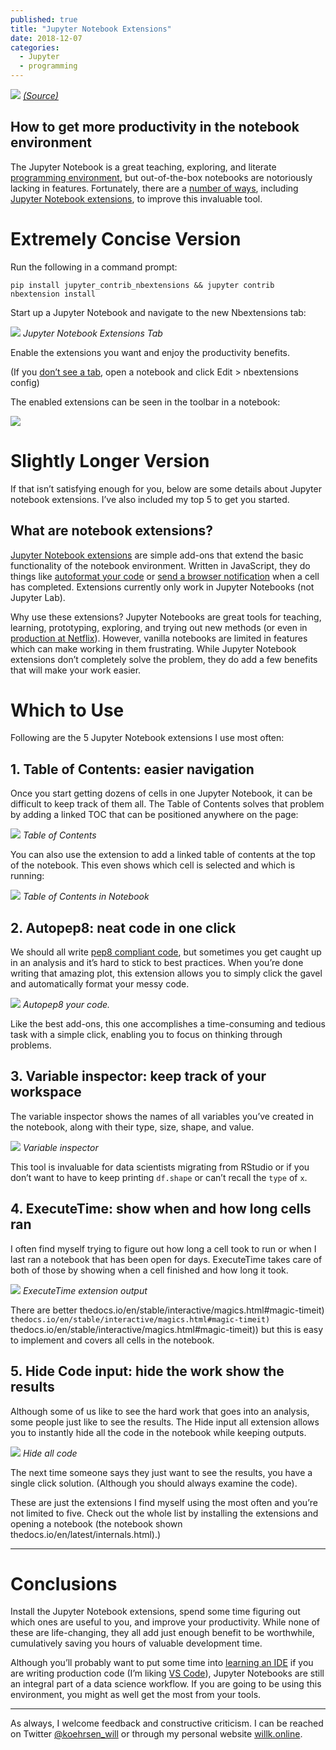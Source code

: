 ```yaml
---
published: true
title: "Jupyter Notebook Extensions"
date: 2018-12-07
categories:
  - Jupyter
  - programming
---
```


![](https://miro.medium.com/max/2000/1*Zq4nOF3WIpKDyfuJdLEs0A.jpeg?q=20)
*[(Source)](https://www.pexels.com/photo/view-of-high-rise-buildings-during-day-time-302769/)*

## How to get more productivity in the notebook environment

The Jupyter Notebook is a great teaching, exploring, and literate [programming environment](https://en.wikipedia.org/wiki/Literate_programming), but out-of-the-box notebooks are notoriously lacking in features. Fortunately, there are a [number of ways](/jupyter-notebook-hints-1f26b08429ad), including [Jupyter Notebook extensions](https://github.com/ipython-contrib/jupyter_contrib_nbextensions), to improve this invaluable tool.

# Extremely Concise Version

Run the following in a command prompt:

```
pip install jupyter_contrib_nbextensions && jupyter contrib nbextension install
```

Start up a Jupyter Notebook and navigate to the new Nbextensions tab:

![](https://miro.medium.com/max/2000/1*hRhdOuS-4NxEyd4Yqlzwxg.png?q=20)
*Jupyter Notebook Extensions Tab*

<!--more-->

Enable the extensions you want and enjoy the productivity benefits.

(If you [don’t see a tab](https://github.com/Jupyter-contrib/jupyter_nbextensions_configurator/issues/72), open a notebook and click Edit > nbextensions config)

The enabled extensions can be seen in the toolbar in a notebook:

![](https://miro.medium.com/max/2000/1*nYwLWhyzjGBCojyd0yOqnw.png?q=20)

# Slightly Longer Version

If that isn’t satisfying enough for you, below are some details about Jupyter notebook extensions. I’ve also included my top 5 to get you started.

## What are notebook extensions?

[Jupyter Notebook extensions](https://github.com/ipython-contrib/jupyter_contrib_nbextensions) are simple add-ons that extend the basic functionality of the notebook environment. Written in JavaScript, they do things like [autoformat your code](https://github.com/ipython-contrib/jupyter_contrib_nbextensions/tree/master/src/jupyter_contrib_nbextensions/nbextensions/code_prettify) or [send a browser notification](https://github.com/ipython-contrib/jupyter_contrib_nbextensions/tree/master/src/jupyter_contrib_nbextensions/nbextensions/notify) when a cell has completed. Extensions currently only work in Jupyter Notebooks (not Jupyter Lab).

Why use these extensions? Jupyter Notebooks are great tools for teaching, learning, prototyping, exploring, and trying out new methods (or even in [production at Netflix](https://medium.com/netflix-techblog/notebook-innovation-591ee3221233)). However, vanilla notebooks are limited in features which can make working in them frustrating. While Jupyter Notebook extensions don’t completely solve the problem, they do add a few benefits that will make your work easier.

# Which to Use

Following are the 5 Jupyter Notebook extensions I use most often:

## 1\. Table of Contents: easier navigation

Once you start getting dozens of cells in one Jupyter Notebook, it can be difficult to keep track of them all. The Table of Contents solves that problem by adding a linked TOC that can be positioned anywhere on the page:

![](https://miro.medium.com/max/2000/1*vIwLqpuEExsQLxLHuZv93w.png?q=20)
*Table of Contents*

You can also use the extension to add a linked table of contents at the top of the notebook. This even shows which cell is selected and which is running:

![](https://miro.medium.com/max/2000/1*8vZSs46qsPKcSv2ph_30Ew.png?q=20)
*Table of Contents in Notebook*

## 2\. Autopep8: neat code in one click

We should all write [pep8 compliant code](https://www.python.org/dev/peps/pep-0008/), but sometimes you get caught up in an analysis and it’s hard to stick to best practices. When you’re done writing that amazing plot, this extension allows you to simply click the gavel and automatically format your messy code.

![](https://miro.medium.com/max/2000/1*elTgjATiDoy-n7QqwsxlaA.gif?q=20)
*Autopep8 your code.*

Like the best add-ons, this one accomplishes a time-consuming and tedious task with a simple click, enabling you to focus on thinking through problems.

## 3\. Variable inspector: keep track of your workspace

The variable inspector shows the names of all variables you’ve created in the notebook, along with their type, size, shape, and value.

![](https://miro.medium.com/max/2000/1*x0Et0QKJtZxYJXTkYE8b_Q.png?q=20)
*Variable inspector*

This tool is invaluable for data scientists migrating from RStudio or if you don’t want to have to keep printing `df.shape` or can’t recall the `type` of `x`.

## 4\. ExecuteTime: show when and how long cells ran

I often find myself trying to figure out how long a cell took to run or when I last ran a notebook that has been open for days. ExecuteTime takes care of both of those by showing when a cell finished and how long it took.

![](https://miro.medium.com/max/2000/1*kJOWLXmkaBY1Rh7cfkGUFw.png?q=20)
*ExecuteTime extension output*

There are better thedocs.io/en/stable/interactive/magics.html#magic-timeit) `thedocs.io/en/stable/interactive/magics.html#magic-timeit)` thedocs.io/en/stable/interactive/magics.html#magic-timeit)) but this is easy to implement and covers all cells in the notebook.

## 5\. Hide Code input: hide the work show the results

Although some of us like to see the hard work that goes into an analysis, some people just like to see the results. The Hide input all extension allows you to instantly hide all the code in the notebook while keeping outputs.

![](https://miro.medium.com/max/2000/1*p3Z13Od2954EmZ996c9B-A.gif?q=20)
*Hide all code*

The next time someone says they just want to see the results, you have a single click solution. (Although you should always examine the code).

These are just the extensions I find myself using the most often and you’re not limited to five. Check out the whole list by installing the extensions and opening a notebook (the notebook shown thedocs.io/en/latest/internals.html).)

* * *

# Conclusions

Install the Jupyter Notebook extensions, spend some time figuring out which ones are useful to you, and improve your productivity. While none of these are life-changing, they all add just enough benefit to be worthwhile, cumulatively saving you hours of valuable development time.

Although you’ll probably want to put some time into [learning an IDE](https://realpython.com/python-ides-code-editors-guide/) if you are writing production code (I’m liking [VS Code](https://code.visualstudio.com/docs/languages/python)), Jupyter Notebooks are still an integral part of a data science workflow. If you are going to be using this environment, you might as well get the most from your tools.

* * *

As always, I welcome feedback and constructive criticism. I can be reached on Twitter [@koehrsen_will](http://twitter.com/@koehrsen_will) or through my personal website [willk.online](https://willk.online/).
